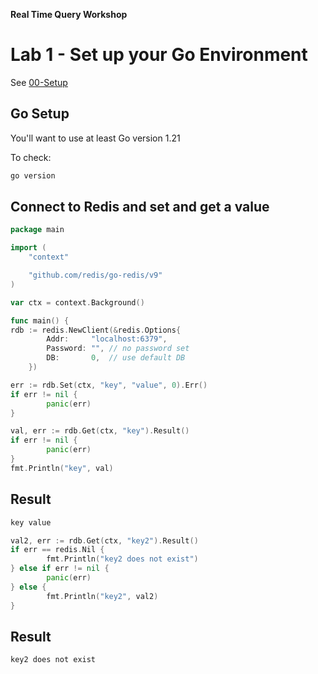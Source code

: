 **Real Time Query Workshop**

# Lab 1 - Set up your Go Environment

See [00-Setup](../../00-Setup/README.md)

## Go Setup
You'll want to use at least Go version 1.21

To check:
```bash
go version
```

## Connect to Redis and set and get a value
```go
package main

import (
	"context"

	"github.com/redis/go-redis/v9"
)

var ctx = context.Background()

func main() {
rdb := redis.NewClient(&redis.Options{
		Addr:     "localhost:6379",
		Password: "", // no password set
		DB:       0,  // use default DB
	})

err := rdb.Set(ctx, "key", "value", 0).Err()
if err != nil {
        panic(err)
}

val, err := rdb.Get(ctx, "key").Result()
if err != nil {
        panic(err)
}
fmt.Println("key", val)
```

## Result
```bash
key value
```

```go
val2, err := rdb.Get(ctx, "key2").Result()
if err == redis.Nil {
        fmt.Println("key2 does not exist")
} else if err != nil {
        panic(err)
} else {
        fmt.Println("key2", val2)
}
```
## Result
```bash
key2 does not exist
```

